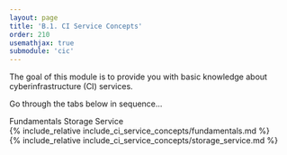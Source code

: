 ```yaml
---
layout: page
title: 'B.1. CI Service Concepts'
order: 210
usemathjax: true
submodule: 'cic'
---
```


The goal of this module is to provide you with basic knowledge about cyberinfrastructure 
(CI) services.

Go through the tabs below in sequence...

<div class="ui pointing secondary menu">
  <a class="item" data-tab="fundamentals">Fundamentals</a>
  <a class="item" data-tab="storage-service">Storage Service</a>
</div>
 
<div markdown="1" class="ui tab segment active" data-tab="fundamentals" >
  {% include_relative include_ci_service_concepts/fundamentals.md %}
</div>

<div markdown="1" class="ui tab segment" data-tab="storage-service" >
  {% include_relative include_ci_service_concepts/storage_service.md %}
</div>
